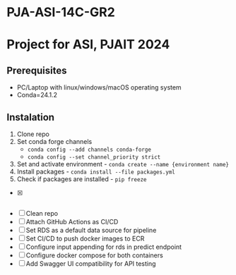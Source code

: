 # PJA-ASI-14C-GR2
# **Project for ASI, PJAIT 2024**

## **Prerequisites** 
* PC/Laptop with linux/windows/macOS operating system
* Conda=24.1.2

## **Instalation**
1. Clone repo
2. Set conda forge channels
    * `conda config --add channels conda-forge`
    * `conda config --set channel_priority strict`
3. Set and activate environment - `conda create --name {environment name}`
4. Install packages - `conda install --file packages.yml`
5. Check if packages are installed - `pip freeze`


- [x] ~~~~Fork repo~~~~
- [ ] Clean repo
- [ ] Attach GitHub Actions as CI/CD
- [ ] Set RDS as a default data source for pipeline
- [ ] Set CI/CD to push docker images to ECR
- [ ] Configure input appending for rds in predict endpoint
- [ ] Configure docker compose for both containers 
- [ ] Add Swagger UI compatibility for API testing

